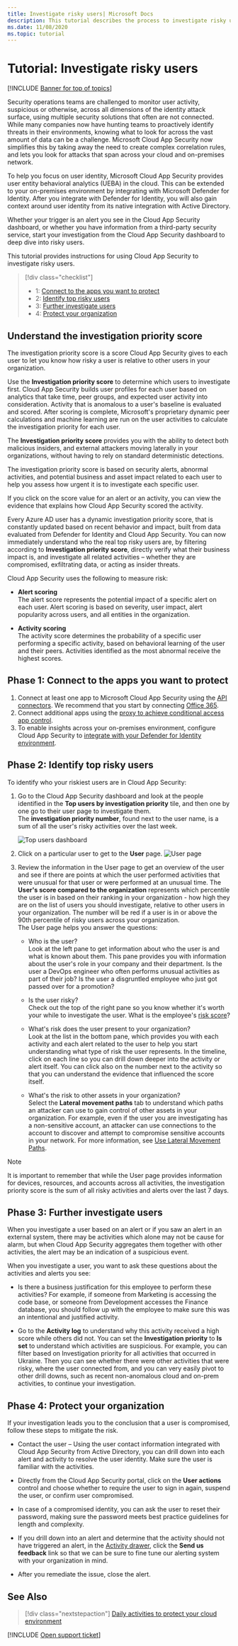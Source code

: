 ```yaml
---
title: Investigate risky users| Microsoft Docs
description: This tutorial describes the process to investigate risky users in Microsoft Cloud App Security, across hybrid environments, by integrating with Microsoft Defender for Identity.
ms.date: 11/08/2020
ms.topic: tutorial
---
```

# Tutorial: Investigate risky users

[!INCLUDE [Banner for top of topics](includes/banner.md)]

Security operations teams are challenged to monitor user activity, suspicious or otherwise, across all dimensions of the identity attack surface, using multiple security solutions that often are not connected. While many companies now have hunting teams to proactively identify threats in their environments, knowing what to look for across the vast amount of data can be a challenge. Microsoft Cloud App Security now simplifies this by taking away the need to create complex correlation rules, and lets you look for attacks that span across your cloud and on-premises network.

To help you focus on user identity, Microsoft Cloud App Security provides user entity behavioral analytics (UEBA) in the cloud. This can be extended to your on-premises environment by integrating with Microsoft Defender for Identity. After you integrate with Defender for Identity, you will also gain context around user identity from its native integration with Active Directory.

Whether your trigger is an alert you see in the Cloud App Security dashboard, or whether you have information from a third-party security service, start your investigation from the Cloud App Security dashboard to deep dive into risky users.

This tutorial provides instructions for using Cloud App Security to investigate risky users.

> [!div class="checklist"]
>
> * 1: [Connect to the apps you want to protect](#connect-apps-protect)
> * 2: [Identify top risky users](#identify)
> * 3: [Further investigate users](#investigate)
> * 4: [Protect your organization](#protect)

## Understand the investigation priority score<a name="risk-score"></a>

The investigation priority score is a score Cloud App Security gives to each user to let you know how risky a user is relative to other users in your organization.

Use the **Investigation priority score** to determine which users to investigate first. Cloud App Security builds user profiles for each user based on analytics that take time, peer groups, and expected user activity into consideration. Activity that is anomalous to a user's baseline is evaluated and scored. After scoring is complete, Microsoft's proprietary dynamic peer calculations and machine learning are run on the user activities to calculate the investigation priority for each user.

The **Investigation priority score** provides you with the ability to detect both malicious insiders, and external attackers moving laterally in your organizations, without having to rely on standard deterministic detections.

The investigation priority score is based on security alerts, abnormal activities, and potential business and asset impact related to each user to help you assess how urgent it is to investigate each specific user.

If you click on the score value for an alert or an activity, you can view the evidence that explains how Cloud App Security scored the activity.

Every Azure AD user has a dynamic investigation priority score, that is constantly updated based on recent behavior and impact, built from data evaluated from Defender for Identity and Cloud App Security. You can now immediately understand who the real top risky users are, by filtering according to **Investigation priority score**, directly verify what their business impact is, and investigate all related activities – whether they are compromised, exfiltrating data, or acting as insider threats.

Cloud App Security uses the following to measure risk:

* **Alert scoring**  
The alert score represents the potential impact of a specific alert on each user. Alert scoring is based on severity, user impact, alert popularity across users, and all entities in the organization.

* **Activity scoring**  
The activity score determines the probability of a specific user performing a specific activity, based on behavioral learning of the user and their peers. Activities identified as the most abnormal receive the highest scores.

## Phase 1: Connect to the apps you want to protect<a name="connect-apps-protect"></a>

1. Connect at least one app to Microsoft Cloud App Security using the [API connectors](enable-instant-visibility-protection-and-governance-actions-for-your-apps.md). We recommend that you start by connecting [Office 365](connect-office-365-to-microsoft-cloud-app-security.md).
1. Connect additional apps using the [proxy to achieve conditional access app control](proxy-deployment-aad.md).
1. To enable insights across your on-premises environment, configure Cloud App Security to [integrate with your Defender for Identity environment](mdi-integration.md).

## Phase 2: Identify top risky users<a name="identify"></a>

To identify who your riskiest users are in Cloud App Security:

1. Go to the Cloud App Security dashboard and look at the people identified in the **Top users by investigation priority** tile, and then one by one go to their user page to investigate them.  
The **investigation priority number**, found next to the user name, is a sum of all the user's risky activities over the last week.

   ![Top users dashboard](media/dashboard-top-users.png)

1. Click on a particular user to get to the **User** page.
    ![User page](media/user-page.png)

1. Review the information in the User page to get an overview of the user and see if there are points at which the user  performed activities that were unusual for that user or were performed at an unusual time. The **User's score compared to the organization** represents which percentile the user is in based on their ranking in your organization - how high they are on the list of users you should investigate, relative to other users in your organization. The number will be red if a user is in or above the 90th percentile of risky users across your organization.  
The User page helps you answer the questions:
    * Who is the user?  
    Look at the left pane to get information about who the user is and what is known about them. This pane provides you with information about the user's role in your company and their department. Is the user a DevOps engineer who often performs unusual activities as part of their job? Is the user a disgruntled employee who just got passed over for a promotion?

    * Is the user risky?  
    Check out the top of the right pane so you know whether it's worth your while to investigate the user. What is the employee's [risk score](#risk-score)?
    * What's risk does the user present to your organization?  
    Look at the list in the bottom pane, which provides you with each activity and each alert related to the user to help you start understanding what type of risk the user represents. In the timeline, click on each line so you can drill down deeper into the activity or alert itself. You can click also on the number next to the activity so that you can understand the evidence that influenced the score itself.
    * What's the risk to other assets in your organization?  
    Select the **Lateral movement paths** tab to understand which paths an attacker can use to gain control of other assets in your organization. For example, even if the user you are investigating has a non-sensitive account, an attacker can use connections to the account to discover and attempt to compromise sensitive accounts in your network. For more information, see [Use Lateral Movement Paths](/defender-for-identity/investigate-lateral-movement-path).

  >[!NOTE]
  >It is important to remember that while the User page provides information for devices, resources, and accounts across all activities, the investigation priority score is the sum of all risky activities and alerts over the last 7 days.

## Phase 3: Further investigate users<a name="investigate"></a>

When you investigate a user based on an alert or if you saw an alert in an external system, there may be activities which alone may not be cause for alarm, but when Cloud App Security aggregates them together with other activities, the alert may be an indication of a suspicious event.

When you investigate a user, you want to ask these questions about the activities and alerts you see:

* Is there a business justification for this employee to perform these activities? For example, if someone from Marketing is accessing the code base, or someone from Development accesses the Finance database, you should follow up with the employee to make sure this was an intentional and justified activity.

* Go to the **Activity log** to understand why this activity received a high score while others did not. You can set the **Investigation priority** to **Is set** to understand which activities are suspicious. For example, you can filter based on Investigation priority for all activities that occurred in Ukraine. Then you can see whether there were other activities that were risky, where the user connected from, and you can very easily pivot to other drill downs, such as recent non-anomalous cloud and on-prem activities, to continue your investigation.

## Phase 4: Protect your organization<a name="protect"></a>

If your investigation leads you to the conclusion that a user is compromised, follow these steps to mitigate the risk.

* Contact the user – Using the user contact information integrated with Cloud App Security from Active Directory, you can drill down into each alert and activity to resolve the user identity. Make sure the user is familiar with the activities.

* Directly from the Cloud App Security portal, click on the **User actions** control and choose whether to require the user to sign in again, suspend the user, or confirm user compromised.

* In case of a compromised identity, you can ask the user to reset their password, making sure the password meets best practice guidelines for length and complexity.
* If you drill down into an alert and determine that the activity should not have triggered an alert, in the [Activity drawer](activity-filters.md), click the **Send us feedback** link so that we can be sure to fine tune our alerting system with your organization in mind.
* After you remediate the issue, close the alert.

## See Also

> [!div class="nextstepaction"]
> [Daily activities to protect your cloud environment](daily-activities-to-protect-your-cloud-environment.md)

[!INCLUDE [Open support ticket](includes/support.md)]
